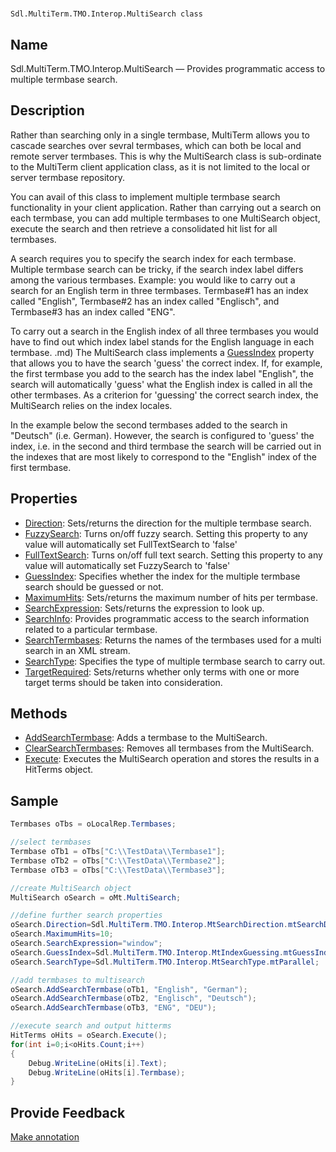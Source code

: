 

# 
    Sdl.MultiTerm.TMO.Interop.MultiSearch class




## Name

Sdl.MultiTerm.TMO.Interop.MultiSearch —          Provides programmatic access to multiple termbase search.



## Description



Rather than searching only in a single termbase, MultiTerm allows you to cascade searches over sevral termbases, which can both be local and remote server termbases. This is why the MultiSearch class is sub-ordinate to the MultiTerm client application class, as it is not limited to the local or server termbase repository.

You can avail of this class to implement multiple termbase search functionality in your client application. Rather than carrying out a search on each termbase, you can add multiple termbases to one MultiSearch object, execute the search and then retrieve a consolidated hit list for all termbases.

A search requires you to specify the search index for each termbase. Multiple termbase search can be tricky, if the search index label differs among the various termbases.  Example: you would like to carry out a search for an English term in three termbases. Termbase#1 has an index called "English", Termbase#2 has an index called "Englisch", and Termbase#3 has an index called "ENG".

To carry out a search in the English index of all three termbases you would have to find out which index label stands for the English language in each termbase.
.md)
The MultiSearch class implements a [GuessIndex](Sdl.MultiTerm.TMO.Interop.MultiSearch.GuessIndex.md) property that allows you to have the search 'guess' the correct index. If, for example,  the first termbase you add to the search has the index label "English", the search will automatically 'guess' what the English index is called in all the other termbases. As a criterion for 'guessing' the correct search index, the MultiSearch relies on the index locales.

In the example below the second termbases added to the search in "Deutsch" (i.e. German). However, the search is configured to 'guess' the index, i.e. in the second and third termbase the search will be carried out in the indexes that are most likely to correspond to the "English" index of the first termbase.



## Properties

* [Direction](Sdl.MultiTerm.TMO.Interop.MultiSearch.Direction.md): Sets/returns the direction for the multiple termbase search.
* [FuzzySearch](Sdl.MultiTerm.TMO.Interop.MultiSearch.FuzzySearch.md): Turns on/off fuzzy search. Setting this property to any value will automatically set FullTextSearch to 'false'
* [FullTextSearch](Sdl.MultiTerm.TMO.Interop.MultiSearch.FullTextSearch.md): Turns on/off full text search. Setting this property to any value will automatically set FuzzySearch to 'false'
* [GuessIndex](Sdl.MultiTerm.TMO.Interop.MultiSearch.GuessIndex.md): Specifies whether the index for the multiple termbase search should be guessed or not.
* [MaximumHits](Sdl.MultiTerm.TMO.Interop.MultiSearch.MaximumHits.md): Sets/returns the maximum number of hits per termbase.
* [SearchExpression](Sdl.MultiTerm.TMO.Interop.MultiSearch.SearchExpression.md): Sets/returns the expression to look up.
* [SearchInfo](Sdl.MultiTerm.TMO.Interop.MultiSearch.SearchInfo.md): Provides programmatic access to the search information related to a particular termbase.
* [SearchTermbases](Sdl.MultiTerm.TMO.Interop.MultiSearch.SearchTermbases.md): Returns the names of the termbases used for a multi search in an XML stream.
* [SearchType](Sdl.MultiTerm.TMO.Interop.MultiSearch.SearchType.md): Specifies the type of multiple termbase search to carry out.
* [TargetRequired](Sdl.MultiTerm.TMO.Interop.MultiSearch.TargetRequired.md): Sets/returns whether only terms with one or more target terms should be taken into consideration.




## Methods

* [AddSearchTermbase](Sdl.MultiTerm.TMO.Interop.MultiSearch.AddSearchTermbase.md): Adds a termbase to the MultiSearch.
* [ClearSearchTermbases](Sdl.MultiTerm.TMO.Interop.MultiSearch.ClearSearchTermbases.md): Removes all termbases from the MultiSearch.
* [Execute](Sdl.MultiTerm.TMO.Interop.MultiSearch.Execute.md): Executes the MultiSearch operation and stores the results in a HitTerms object.




## Sample


```cs
Termbases oTbs = oLocalRep.Termbases;

//select termbases
Termbase oTb1 = oTbs["C:\\TestData\\Termbase1"];
Termbase oTb2 = oTbs["C:\\TestData\\Termbase2"];
Termbase oTb3 = oTbs["C:\\TestData\\Termbase3"];

//create MultiSearch object
MultiSearch oSearch = oMt.MultiSearch;

//define further search properties
oSearch.Direction=Sdl.MultiTerm.TMO.Interop.MtSearchDirection.mtSearchDown;
oSearch.MaximumHits=10;
oSearch.SearchExpression="window";
oSearch.GuessIndex=Sdl.MultiTerm.TMO.Interop.MtIndexGuessing.mtGuessIndex;
oSearch.SearchType=Sdl.MultiTerm.TMO.Interop.MtSearchType.mtParallel;

//add termbases to multisearch
oSearch.AddSearchTermbase(oTb1, "English", "German");
oSearch.AddSearchTermbase(oTb2, "Englisch", "Deutsch");
oSearch.AddSearchTermbase(oTb3, "ENG", "DEU");

//execute search and output hitterms
HitTerms oHits = oSearch.Execute();
for(int i=0;i<oHits.Count;i++)
{
  	Debug.WriteLine(oHits[i].Text);
  	Debug.WriteLine(oHits[i].Termbase);
}
```



## Provide Feedback

[Make annotation](mailto:sdk-feedback@sdl.com&amp;subject=Reference%20for%20Sdl.MultiTerm.TMO.Interop.MultiSearch)

